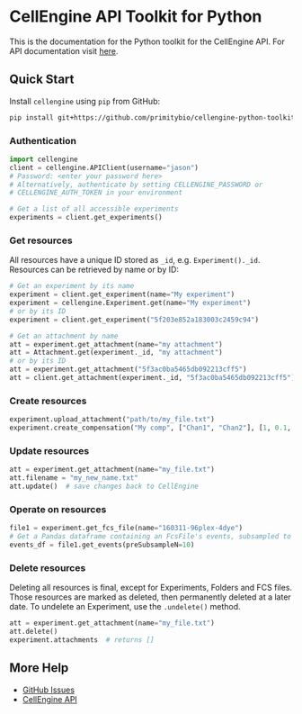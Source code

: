 # CellEngine API Toolkit for Python

This is the documentation for the Python toolkit for the CellEngine API. For
API documentation visit [here](https://docs.cellengine.com/api/).

## Quick Start
Install `cellengine` using `pip` from GitHub:

```bash
pip install git+https://github.com/primitybio/cellengine-python-toolkit.git
```

### Authentication
```python
import cellengine
client = cellengine.APIClient(username="jason")
# Password: <enter your password here>
# Alternatively, authenticate by setting CELLENGINE_PASSWORD or 
# CELLENGINE_AUTH_TOKEN in your environment

# Get a list of all accessible experiments
experiments = client.get_experiments()
```

### Get resources
All resources have a unique ID stored as `_id`, e.g. `Experiment()._id`.
Resources can be retrieved by name or by ID:
```python
# Get an experiment by its name
experiment = client.get_experiment(name="My experiment")
experiment = cellengine.Experiment.get(name="My experiment")
# or by its ID
experiment = client.get_experiment("5f203e852a183003c2459c94")
```
```py
# Get an attachment by name
att = experiment.get_attachment(name="my attachment")
att = Attachment.get(experiment._id, "my attachment")
# or by its ID
att = experiment.get_attachment("5f3ac0ba5465db092213cff5")
att = client.get_attachment(experiment._id, "5f3ac0ba5465db092213cff5")
```

### Create resources
```python
experiment.upload_attachment("path/to/my_file.txt")
experiment.create_compensation("My comp", ["Chan1", "Chan2"], [1, 0.1, 0, 1])
```

### Update resources
```python
att = experiment.get_attachment(name="my_file.txt")
att.filename = "my_new_name.txt"
att.update()  # save changes back to CellEngine
```

### Operate on resources
```python
file1 = experiment.get_fcs_file(name="160311-96plex-4dye")
# Get a Pandas dataframe containing an FcsFile's events, subsampled to 10 events
events_df = file1.get_events(preSubsampleN=10)
```

### Delete resources
Deleting all resources is final, except for Experiments, Folders and FCS files.
Those resources are marked as deleted, then permanently deleted at a later date.
To undelete an Experiment, use the `.undelete()` method.

```python
att = experiment.get_attachment(name="my_file.txt")
att.delete()
experiment.attachments  # returns []
```

## More Help
* [GitHub Issues](https://github.com/PrimityBio/cellengine-python-toolkit/issues)
* [CellEngine API](https://docs.cellengine.com/api/)
